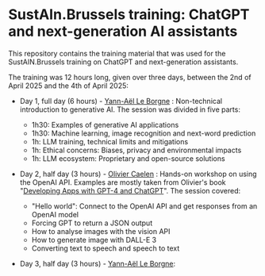 # SustAIn.Brussels training: ChatGPT and next-generation AI assistants

This repository contains the training material that was used for the SustAIN.Brussels training on ChatGPT and next-generation assistants. 

The training was 12 hours long, given over three days, between the 2nd of April 2025 and the 4th of April 2025:

- Day 1, full day (6 hours) - [Yann-Aël Le Borgne](https://www.linkedin.com/in/yannaelb/) : Non-technical introduction to generative AI. The session was divided in five parts:

	- 1h30: Examples of generative AI applications
	- 1h30: Machine learning, image recognition and next-word prediction
	- 1h: LLM training, technical limits and mitigations
	- 1h: Ethical concerns: Biases, privacy and environmental impacts
	- 1h: LLM ecosystem: Proprietary and open-source solutions

- Day 2, half day (3 hours) - [Olivier Caelen](https://www.linkedin.com/in/oliviercaelen/) : Hands-on workshop on using the OpenAI API. Examples are mostly taken from Olivier's book "[Developing Apps with GPT-4 and ChatGPT](https://www.oreilly.com/library/view/developing-apps-with/9781098152475/)". The session covered:
	-  "Hello world": Connect to the OpenAI API and get responses from an OpenAI model
	-  Forcing GPT to return a JSON output
	-  How to analyse images with the vision API
	-  How to generate image with DALL-E 3
	-  Converting text to speech and speech to text

- Day 3, half day (3 hours) - [Yann-Aël Le Borgne](https://www.linkedin.com/in/yannaelb/): 